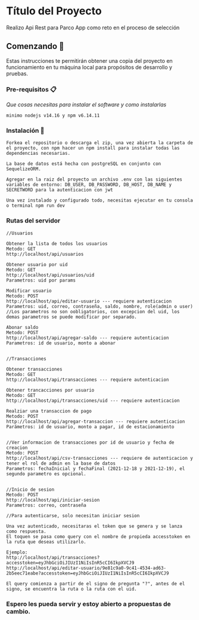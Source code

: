 # Título del Proyecto

<p>Realizo Api Rest para Parco App como reto en el proceso de selección</p>

## Comenzando 🚀

<p>Estas instrucciones te permitirán obtener una copia del proyecto en funcionamiento en tu máquina local para propósitos de desarrollo y pruebas.</p>

### Pre-requisitos 📋

_Que cosas necesitas para instalar el software y como instalarlas_

```
minimo nodejs v14.16 y npm v6.14.11
```

### Instalación 🔧

```
Forkea el repositorio o descarga el zip, una vez abierta la carpeta de el proyecto, con npm hacer un npm install para instalar todas las dependencias necesarias.

La base de datos está hecha con postgreSQL en conjunto con SequelizeORM.

Agregar en la raiz del proyecto un archivo .env con las siguientes variables de entorno: DB_USER, DB_PASSWORD, DB_HOST, DB_NAME y SECRETWORD para la autenticacion con jwt

Una vez instalado y configurado todo, necesitas ejecutar en tu consola o terminal npm run dev
```

### Rutas del servidor

```
//Usuarios

Obtener la lista de todos los usuarios
Metodo: GET
http://localhost/api/usuarios

Obtener usuario por uid
Metodo: GET
http://localhost/api/usuarios/uid
Parametros: uid por params

Modificar usuario
Metodo: POST
http://localhost/api/editar-usuario --- requiere autenticacion
Parametros: uid, correo, contraseña, saldo, nombre, role(admin o user)
//Los parametros no son oobligatorios, con excepcion del uid, los demas parametros se puede modificar por separado.

Abonar saldo
Metodo: POST
http://localhost/api/agregar-saldo --- requiere autenticacion
Parametros: id de usuario, monto a abonar


//Transacciones

Obtener transacciones
Metodo: GET
http://localhost/api/transacciones --- requiere autenticacion

Obtener trancacciones por usuario
Metodo: GET
http://localhost/api/transacciones/uid --- requiere autenticacion

Realziar una transaccion de pago
Metodo: POST
http://localhost/api/agregar-transaccion --- requiere autenticacion
Parámetros: id de usuario, monto a pagar, id de estacionamiento


//Ver informacion de transacciones por id de usuario y fecha de creacion
Metodo: POST
http://localhost/api/csv-transacciones --- requiere de autenticacion y tener el rol de admin en la base de datos
Parametros: fechaInicial y fechaFinal (2021-12-18 y 2021-12-19), el segundo parametro es opcional.


//Inicio de sesion
Metodo: POST
http://localhost/api/iniciar-sesion
Parametros: correo, contraseña

//Para autenticarse, solo necesitan iniciar sesion

Una vez autenticado, necesitaras el token que se genera y se lanza como respuesta.
El toquen se pasa como query con el nombre de propieda accesstoken en la ruta que deseas utilizarlo.

Ejemplo:
http://localhost/api/transacciones?accesstoken=eyJhbGciOiJIUzI1NiIsInR5cCI6IkpXVCJ9
http://localhost/api/editar-usuario/9e81c9a0-9c41-4534-ad63-2b5eec71eabe?accesstoken=eyJhbGciOiJIUzI1NiIsInR5cCI6IkpXVCJ9

El query comienza a partir de el signo de pregunta "?", antes de el signo, se encuentra la ruta o la ruta con el uid.
```


### Espero les pueda servir y estoy abierto a propuestas de cambio.
